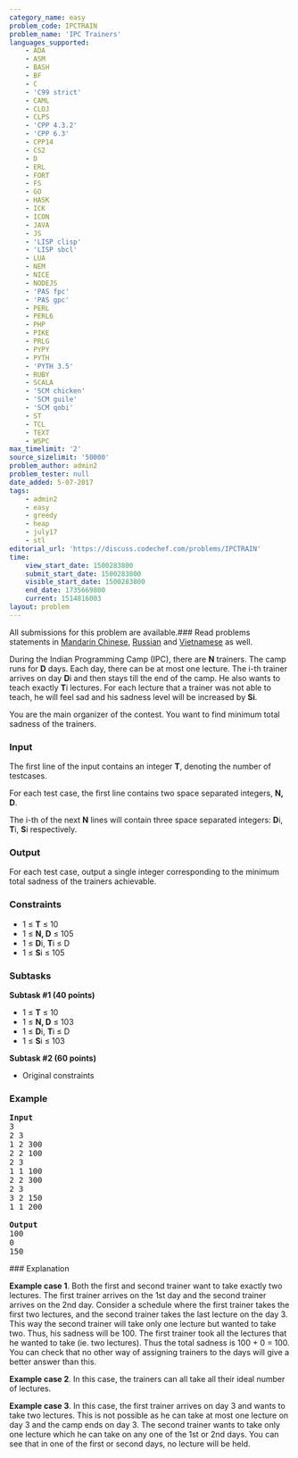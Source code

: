 ```yaml
---
category_name: easy
problem_code: IPCTRAIN
problem_name: 'IPC Trainers'
languages_supported:
    - ADA
    - ASM
    - BASH
    - BF
    - C
    - 'C99 strict'
    - CAML
    - CLOJ
    - CLPS
    - 'CPP 4.3.2'
    - 'CPP 6.3'
    - CPP14
    - CS2
    - D
    - ERL
    - FORT
    - FS
    - GO
    - HASK
    - ICK
    - ICON
    - JAVA
    - JS
    - 'LISP clisp'
    - 'LISP sbcl'
    - LUA
    - NEM
    - NICE
    - NODEJS
    - 'PAS fpc'
    - 'PAS gpc'
    - PERL
    - PERL6
    - PHP
    - PIKE
    - PRLG
    - PYPY
    - PYTH
    - 'PYTH 3.5'
    - RUBY
    - SCALA
    - 'SCM chicken'
    - 'SCM guile'
    - 'SCM qobi'
    - ST
    - TCL
    - TEXT
    - WSPC
max_timelimit: '2'
source_sizelimit: '50000'
problem_author: admin2
problem_tester: null
date_added: 5-07-2017
tags:
    - admin2
    - easy
    - greedy
    - heap
    - july17
    - stl
editorial_url: 'https://discuss.codechef.com/problems/IPCTRAIN'
time:
    view_start_date: 1500283800
    submit_start_date: 1500283800
    visible_start_date: 1500283800
    end_date: 1735669800
    current: 1514816003
layout: problem
---
```

All submissions for this problem are available.###  Read problems statements in [Mandarin Chinese](http://www.codechef.com/download/translated/JULY17/mandarin/IPCTRAIN.pdf), [Russian](http://www.codechef.com/download/translated/JULY17/russian/IPCTRAIN.pdf) and [Vietnamese](http://www.codechef.com/download/translated/JULY17/vietnamese/IPCTRAIN.pdf) as well.

During the Indian Programming Camp (IPC), there are **N** trainers. The camp runs for **D** days. Each day, there can be at most one lecture. The i-th trainer arrives on day **D**i and then stays till the end of the camp. He also wants to teach exactly **T**i lectures. For each lecture that a trainer was not able to teach, he will feel sad and his sadness level will be increased by **Si**.

You are the main organizer of the contest. You want to find minimum total sadness of the trainers.

### Input

The first line of the input contains an integer **T**, denoting the number of testcases.

For each test case, the first line contains two space separated integers, **N, D**.

The i-th of the next **N** lines will contain three space separated integers: **D**i, **T**i, **S**i respectively.

### Output

For each test case, output a single integer corresponding to the minimum total sadness of the trainers achievable.

### Constraints

- 1 ≤ **T** ≤ 10
- 1 ≤ **N, D** ≤ 105
- 1 ≤ **D**i, **T**i ≤ D
- 1 ≤ **S**i ≤ 105

### Subtasks

**Subtask #1 (40 points)**

- 1 ≤ **T** ≤ 10
- 1 ≤ **N, D** ≤ 103
- 1 ≤ **D**i, **T**i ≤ D
- 1 ≤ **S**i ≤ 103

**Subtask #2 (60 points)**

- Original constraints

### Example

<pre>
<b>Input</b>
3
2 3
1 2 300
2 2 100
2 3
1 1 100
2 2 300
2 3
3 2 150
1 1 200

<b>Output</b>
100
0
150
</pre>### Explanation

**Example case 1**. Both the first and second trainer want to take exactly two lectures. The first trainer arrives on the 1st day and the second trainer arrives on the 2nd day. Consider a schedule where the first trainer takes the first two lectures, and the second trainer takes the last lecture on the day 3. This way the second trainer will take only one lecture but wanted to take two. Thus, his sadness will be 100. The first trainer took all the lectures that he wanted to take (ie. two lectures). Thus the total sadness is 100 + 0 = 100. You can check that no other way of assigning trainers to the days will give a better answer than this.

**Example case 2**. In this case, the trainers can all take all their ideal number of lectures.

**Example case 3**. In this case, the first trainer arrives on day 3 and wants to take two lectures. This is not possible as he can take at most one lecture on day 3 and the camp ends on day 3. The second trainer wants to take only one lecture which he can take on any one of the 1st or 2nd days. You can see that in one of the first or second days, no lecture will be held.
